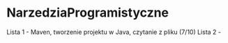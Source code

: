 # NarzedziaProgramistyczne
Lista 1 - Maven, tworzenie projektu w Java, czytanie z pliku (7/10)
Lista 2 - 
